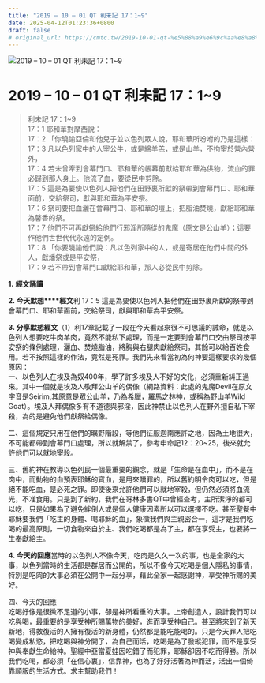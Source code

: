 ```yaml
---
title: "2019 – 10 – 01 QT 利未記 17：1~9"
date: 2025-04-12T01:23:36+0800
draft: false
# original_url: https://cmtc.tw/2019-10-01-qt-%e5%88%a9%e6%9c%aa%e8%a8%98-17%ef%bc%9a19
---
```


![2019 – 10 – 01 QT 利未記 17：1\~9](/images/qt.jpg   "2019 – 10 – 01 QT 利未記 17：1\~9")

# 2019 – 10 – 01 QT 利未記 17：1\~9

> 利未記 17：1\~9  
> 17：1 耶和華對摩西說：  
> 17：2 「你曉諭亞倫和他兒子並以色列眾人說，耶和華所吩咐的乃是這樣：  
> 17：3 凡以色列家中的人宰公牛，或是綿羊羔，或是山羊，不拘宰於營內營外，  
> 17：4 若未曾牽到會幕門口、耶和華的帳幕前獻給耶和華為供物，流血的罪必歸到那人身上。他流了血，要從民中剪除。  
> 17：5 這是為要使以色列人把他們在田野裏所獻的祭帶到會幕門口、耶和華面前，交給祭司，獻與耶和華為平安祭。  
> 17：6 祭司要把血灑在會幕門口、耶和華的壇上，把脂油焚燒，獻給耶和華為馨香的祭。  
> 17：7 他們不可再獻祭給他們行邪淫所隨從的鬼魔（原文是公山羊）；這要作他們世世代代永遠的定例。  
> 17：8 「你要曉諭他們說：凡以色列家中的人，或是寄居在他們中間的外人，獻燔祭或是平安祭，  
> 17：9 若不帶到會幕門口獻給耶和華，那人必從民中剪除。

**1.** **經文誦讀**

**2. 今天默想****經文**利 17：5 這是為要使以色列人把他們在田野裏所獻的祭帶到會幕門口、耶和華面前，交給祭司，獻與耶和華為平安祭。

**3. 分享默想經文**（1）利17章記載了一段在今天看起來很不可思議的誡命，就是以色列人想要吃牛肉羊肉，竟然不能私下處理，而是一定要到會幕門口交由祭司按平安祭的條例處理，灑血、焚燒脂油，將胸與右腿肉獻給祭司，其餘可以給百姓食用。若不按照這樣的作法，竟然是死罪。我們先來看當初為何神要這樣要求的幾個原因：  
一、以色列人在埃及為奴400年，學了許多埃及人不好的文化，必須重新糾正過來。其中一個就是埃及人敬拜公山羊的偶像（網路資料：此處的鬼魔Devil在原文字音是Seirim,其原意是眾公山羊，乃為希臘，羅馬之林神，或稱為野山羊Wild Goat）。埃及人拜偶像多有不道德與邪淫，因此神禁止以色列人在野外擅自私下宰殺，為的是避免他們獻祭給偶像。

二、這個規定只用在他們的曠野階段，等他們征服迦南應許之地，因為土地很大，不可能都帶到會幕門口處理，所以就解禁了，參考申命記12：20\~25，後來就允許他們可以就地宰殺。

三、舊約神在教導以色列民一個最重要的觀念，就是「生命是在血中」，而不是在肉中，而動物的血預表耶穌的寶血，是用來贖罪的，所以舊約明令肉可以吃，但是絕不能吃血，是必死之罪。即使後來允許他們可以就地宰殺，但仍然必須將血流光，不准食用。只是到了新約，我們在哥林多書QT中曾經查考，主所潔淨的都可以吃，只是如果為了避免絆倒人或是個人健康因素所以可以選擇不吃。甚至聖餐中耶穌要我們「吃主的身體、喝耶穌的血」，象徵我們與主親密合一，這才是我們吃喝的最高原則，一切食物來自於主、我們吃喝都是為了主，都在享受主，也要將一生奉獻給主。

**4. 今天的回應**當時的以色列人不像今天，吃肉是久久一次的事，也是全家的大事，以色列當時的生活都是群居而公開的，所以不像今天吃喝是個人隱私的事情，特別是吃肉的大事必須在公開中一起分享，藉此全家一起感謝神，享受神所賜的美好。

四、今天的回應  
吃喝好像是很微不足道的小事，卻是神所看重的大事。上帝創造人，設計我們可以吃與喝，最重要的是享受神所賜萬物的美好，進而享受神自己。甚至將來到了新天新地，得救復活的人擁有復活的新身體，仍然都是能吃能喝的。只是今天罪人把吃喝變成私慾，把吃喝與神分開了，為自己而活，吃喝是為了發縱犯罪，而不是享受神與奉獻生命給神。聖經中亞當夏娃因吃錯了而犯罪，耶穌卻因不吃而得勝。所以我們吃喝，都必須「在信心裏」，信靠神，也為了好好活著為神而活，活出一個倚靠順服的生活方式。求主幫助我們！